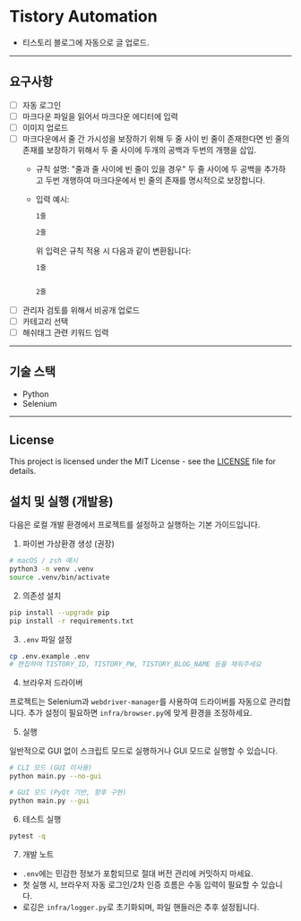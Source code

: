 # Tistory Automation

- 티스토리 블로그에 자동으로 글 업로드.

---
## 요구사항

- [ ] 자동 로그인
- [ ] 마크다운 파일을 읽어서 마크다운 에디터에 입력
- [ ] 이미지 업로드
- [ ] 마크다운에서 줄 간 가시성을 보장하기 위해 두 줄 사이 빈 줄이 존재한다면 빈 줄의 존재를 보장하기 위해서 두 줄 사이에 두개의 공백과 두번의 개행을 삽입.
	- 규칙 설명: "줄과 줄 사이에 빈 줄이 있을 경우" 두 줄 사이에 두 공백을 추가하고 두번 개행하여 마크다운에서 빈 줄의 존재를 명시적으로 보장합니다.
	- 입력 예시:
		```markdown
		1줄

		2줄
		```

		위 입력은 규칙 적용 시 다음과 같이 변환됩니다:

		```markdown
        1줄  


        2줄
		```
- [ ] 관리자 검토를 위해서 비공개 업로드
- [ ] 카테고리 선택
- [ ] 해쉬태그 관련 키워드 입력

---
## 기술 스택

- Python
- Selenium

---

## License

This project is licensed under the MIT License - see the [LICENSE](LICENSE) file for details.

## 설치 및 실행 (개발용)

다음은 로컬 개발 환경에서 프로젝트를 설정하고 실행하는 기본 가이드입니다.

1. 파이썬 가상환경 생성 (권장)

```bash
# macOS / zsh 예시
python3 -m venv .venv
source .venv/bin/activate
```

2. 의존성 설치

```bash
pip install --upgrade pip
pip install -r requirements.txt
```

3. `.env` 파일 설정

```bash
cp .env.example .env
# 편집하여 TISTORY_ID, TISTORY_PW, TISTORY_BLOG_NAME 등을 채워주세요
```

4. 브라우저 드라이버

프로젝트는 Selenium과 `webdriver-manager`를 사용하여 드라이버를 자동으로 관리합니다. 추가 설정이 필요하면 `infra/browser.py`에 맞게 환경을 조정하세요.

5. 실행

일반적으로 GUI 없이 스크립트 모드로 실행하거나 GUI 모드로 실행할 수 있습니다.

```bash
# CLI 모드 (GUI 미사용)
python main.py --no-gui

# GUI 모드 (PyQt 기반, 향후 구현)
python main.py --gui
```

6. 테스트 실행

```bash
pytest -q
```

7. 개발 노트

- `.env`에는 민감한 정보가 포함되므로 절대 버전 관리에 커밋하지 마세요.
- 첫 실행 시, 브라우저 자동 로그인/2차 인증 흐름은 수동 입력이 필요할 수 있습니다.
- 로깅은 `infra/logger.py`로 초기화되며, 파일 핸들러은 추후 설정됩니다.
